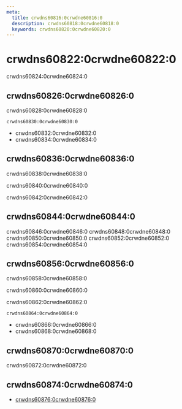 ```yaml
---
meta:
  title: crwdns60816:0crwdne60816:0
  description: crwdns60818:0crwdne60818:0
  keywords: crwdns60820:0crwdne60820:0
---
```


# crwdns60822:0crwdne60822:0
crwdns60824:0crwdne60824:0

<entry-ad />

## crwdns60826:0crwdne60826:0
crwdns60828:0crwdne60828:0

`crwdns60830:0crwdne60830:0`
- crwdns60832:0crwdne60832:0
- crwdns60834:0crwdne60834:0


## crwdns60836:0crwdne60836:0
crwdns60838:0crwdne60838:0

  crwdns60840:0crwdne60840:0

  crwdns60842:0crwdne60842:0

## crwdns60844:0crwdne60844:0
crwdns60846:0crwdne60846:0
<alert type="success">crwdns60848:0crwdne60848:0</alert>
<alert type="info">crwdns60850:0crwdne60850:0</alert>
<alert type="warning">crwdns60852:0crwdne60852:0</alert>
<alert type="error">crwdns60854:0crwdne60854:0</alert>

## crwdns60856:0crwdne60856:0
crwdns60858:0crwdne60858:0

  crwdns60860:0crwdne60860:0

  crwdns60862:0crwdne60862:0

  `crwdns60864:0crwdne60864:0`
  - crwdns60866:0crwdne60866:0
  - crwdns60868:0crwdne60868:0

## crwdns60870:0crwdne60870:0
crwdns60872:0crwdne60872:0

## crwdns60874:0crwdne60874:0
  - [crwdns60876:0crwdne60876:0]()

<doc-footer />
